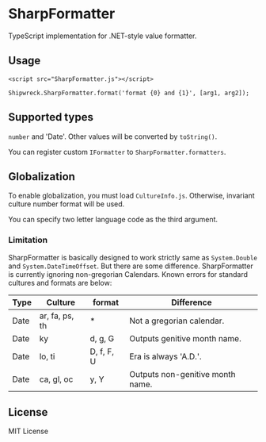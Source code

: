 # SharpFormatter

TypeScript implementation for .NET-style value formatter.

## Usage

```
<script src="SharpFormatter.js"></script>

Shipwreck.SharpFormatter.format('format {0} and {1}', [arg1, arg2]);
```
## Supported types

`number` and 'Date'. Other values will be converted by `toString()`.

You can register custom `IFormatter` to `SharpFormatter.formatters`.

## Globalization

To enable globalization, you must load `CultureInfo.js`. Otherwise, invariant culture number format will be used.

You can specify two letter language code as the third argument.

### Limitation

SharpFormatter is basically designed to work strictly same as `System.Double` and `System.DateTimeOffset`. But there are some difference. SharpFormatter is currently ignoring non-gregorian Calendars. Known errors for standard cultures and formats are below:

|Type|Culture|format|Difference|
|--|--|--|--|
|Date|ar, fa, ps, th|*|Not a gregorian calendar.|
|Date|ky|d, g, G|Outputs genitive month name.|
|Date|lo, ti|D, f, F, U|Era is always 'A.D.'.|
|Date|ca, gl, oc|y, Y|Outputs non-genitive month name.|

## License

MIT License